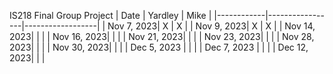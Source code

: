 
IS218 Final Group Project 
| Date       | Yardley         | Mike             |
|------------|-----------------|------------------|
| Nov 7, 2023|          X      |       X          |
| Nov 9, 2023|          X      |       X           |
| Nov 14, 2023|                |                  |
| Nov 16, 2023|                |                  |
| Nov 21, 2023|                |                  |
| Nov 23, 2023|                |                  |
| Nov 28, 2023|                |                  |
| Nov 30, 2023|                |                  |
| Dec 5, 2023 |                |                  |
| Dec 7, 2023 |                |                  |
| Dec 12, 2023|                |                  | 
